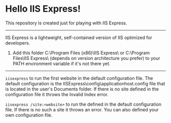 
# Hello IIS Express!

This repository is created just for playing with IIS Express.

***

IIS Express is a lightweight, self-contained version of IIS optimized for developers.

1. Add this folder C:\Program Files (x86)\IIS Express\ or C:\Program Files\IIS Express\ (depends on version architecture you prefer) to your PATH environment variable if it's not there yet.

***

`iisexpress` to run the first website in the default configuration file. The default configuration is the IISExpress\config\applicationhost.config file that is located in the user's Documents folder. If there is no site defined in the configuration file it throws the Invalid Index error.

`iisexpress /site:<website>` to run the <website> defined in the default configuration file. If there is no such a site it throws an error. You can also defined your own configuration file.
